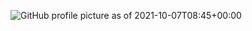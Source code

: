 ![GitHub profile picture as of 2021-10-07T08:45+00:00](https://avatars.githubusercontent.com/u/90095378?s=40&v=4)
